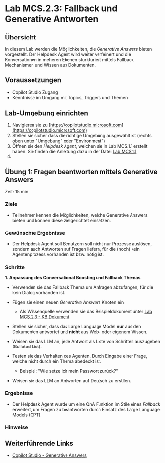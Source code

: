 # Lab MCS.2.3: Fallback und Generative Antworten

## Übersicht
In diesem Lab werden die Möglichkeiten, die *Generative Answers* bieten vorgestellt. Der Helpdesk Agent wird weiter verfeinert und die Konversationen in meheren Ebenen sturkturiert mittels Fallback Mechanismen und Wissen aus Dokumenten.

## Voraussetzungen
- Copilot Studio Zugang
- Kenntnisse im Umgang mit Topics, Triggers und Themen

## Lab-Umgebung einrichten
1. Navigieren sie zu [https://copilotstudio.microsoft.com](https://copilotstudio.microsoft.com)
2. Stellen sie sicher dass die richtige Umgebung ausgewählt ist (rechts oben unter "Umgebung" oder "Environment")
3. Öffnen sie den *Helpdesk Agent*, welchen sie in Lab MCS.1.1 erstellt haben. Sie finden die Anleitung dazu in der Datei [Lab MCS.1.1](Lab%20MCS.1.1%20-%20Create%20an%20agent.md)
4. 

## Übung 1: Fragen beantworten mittels Generative Answers
Zeit: 15 min
### Ziele
- Teilnehmer kennen die Möglichkeiten, welche Generative Answers bieten und können diese zielgerichtet einsetzen.

### Gewünschte Ergebnisse
-  Der Helpdesk Agent soll Benutzern soll nicht nur Prozesse auslösen, sondern auch Antworten auf Fragen liefern, für die (noch) kein Agentenprozess vorhanden ist bzw. nötig ist.

### Schritte

**1. Anpassung des Conversational Boosting und Fallback Themas**

- Verwenden sie das Fallback Thema um Anfragen abzufangen, für die kein Dialog vorhanden ist.
- Fügen sie einen neuen *Generative Answers* Knoten ein
    - Als Wissenquelle verwenden sie das Beispieldokument unter [Lab MCS.2.3 - KB Dokument](./data/M03%20GenAnswers%20-%20HelpDesk%20KB%20Document.pdf)

- Stellen sie sicher, dass das Large Language Model **nur** aus den Dokumenten antwortet und **nicht** aus Web- oder eigenem Wissen.

- Weisen sie das LLM an, jede Antwort als Liste von Schritten auszugeben (Bulleted List).

- Testen sie das Verhalten des Agenten. Durch Eingabe einer Frage, welche nicht durch ein Thema abedeckt ist. 
    - Beispiel: "Wie setze ich mein Passwort zurück?"

- Weisen sie das LLM an Antworten auf Deutsch zu erstllen.


### Ergebnisse
- Der Helpdesk Agent wurde um eine QnA Funktion im Stile eines *Fallback* erweitert, um Fragen zu beantworten durch Einsatz des Large Language Models (GPT)

### Hinweise

## Weiterführende Links
- [Copilot Studio - Generative Answers](https://learn.microsoft.com/en-us/microsoft-copilot-studio/nlu-boost-node)
